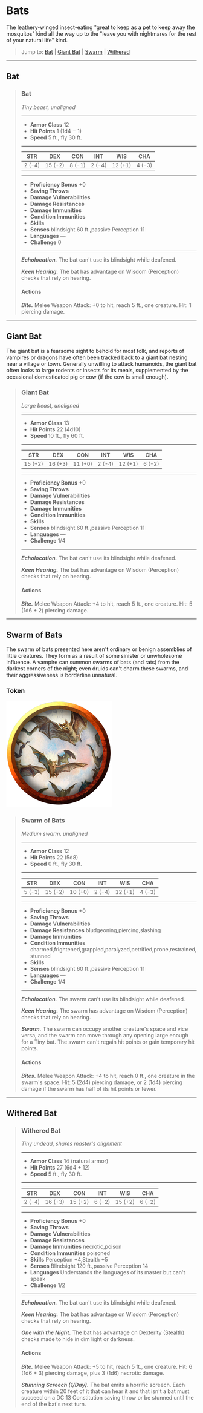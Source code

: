 # Bats
The leathery-winged insect-eating "great to keep as a pet to keep away the mosquitos" kind all the way up to the "leave you with nightmares for the rest of your natural life" kind.

> Jump to: [Bat](#bat) | [Giant Bat](#giant-bat) | [Swarm](#swarm-of-bats) | [Withered](#withered-bat)

---

## Bat

>### Bat
>*Tiny beast, unaligned*
>___
>- **Armor Class** 12
>- **Hit Points** 1 (1d4 − 1)
>- **Speed** 5 ft., fly 30 ft.
>___
>|**STR**|**DEX**|**CON**|**INT**|**WIS**|**CHA**|
>|:---:|:---:|:---:|:---:|:---:|:---:|
>|2 (-4)|15 (+2)|8 (-1)|2 (-4)|12 (+1)|4 (-3)|
>
>___
>- **Proficiency Bonus** +0
>- **Saving Throws** 
>- **Damage Vulnerabilities** 
>- **Damage Resistances** 
>- **Damage Immunities** 
>- **Condition Immunities** 
>- **Skills** 
>- **Senses** blindsight 60 ft.,passive Perception 11
>- **Languages** —
>- **Challenge** 0
>___
>***Echolocation.*** The bat can't use its blindsight while deafened.
>
>***Keen Hearing.*** The bat has advantage on Wisdom (Perception) checks that rely on hearing.
>
>#### Actions
>***Bite.*** Melee Weapon Attack: +0 to hit, reach 5 ft., one creature. Hit: 1 piercing damage.
>

---

## Giant Bat
The giant bat is a fearsome sight to behold for most folk, and reports of vampires or dragons have often been tracked back to a giant bat nesting near a village or town. Generally unwilling to attack humanoids, the giant bat often looks to large rodents or insects for its meals, supplemented by the occasional domesticated pig or cow (if the cow is small enough).

>### Giant Bat
>*Large beast, unaligned*
>___
>- **Armor Class** 13
>- **Hit Points** 22 (4d10)
>- **Speed** 10 ft., fly 60 ft.
>___
>|**STR**|**DEX**|**CON**|**INT**|**WIS**|**CHA**|
>|:---:|:---:|:---:|:---:|:---:|:---:|
>|15 (+2)|16 (+3)|11 (+0)|2 (-4)|12 (+1)|6 (-2)|
>
>___
>- **Proficiency Bonus** +0
>- **Saving Throws** 
>- **Damage Vulnerabilities** 
>- **Damage Resistances** 
>- **Damage Immunities** 
>- **Condition Immunities** 
>- **Skills** 
>- **Senses** blindsight 60 ft.,passive Perception 11
>- **Languages** —
>- **Challenge** 1/4
>___
>***Echolocation.*** The bat can't use its blindsight while deafened.
>
>***Keen Hearing.*** The bat has advantage on Wisdom (Perception) checks that rely on hearing.
>
>#### Actions
>***Bite.*** Melee Weapon Attack: +4 to hit, reach 5 ft., one creature. Hit: 5 (1d6 + 2) piercing damage.
>

---

## Swarm of Bats
The swarm of bats presented here aren't ordinary or benign assemblies of little creatures. They form as a result of some sinister or unwholesome influence. A vampire can summon swarms of bats (and rats) from the darkest corners of the night; even druids can't charm these swarms, and their aggressiveness is borderline unnatural.

### Token
![](Bat-Swarm-Token.png)

>### Swarm of Bats
>*Medium swarm, unaligned*
>___
>- **Armor Class** 12
>- **Hit Points** 22 (5d8)
>- **Speed** 0 ft., fly 30 ft.
>___
>|**STR**|**DEX**|**CON**|**INT**|**WIS**|**CHA**|
>|:---:|:---:|:---:|:---:|:---:|:---:|
>|5 (-3)|15 (+2)|10 (+0)|2 (-4)|12 (+1)|4 (-3)|
>
>___
>- **Proficiency Bonus** +0
>- **Saving Throws** 
>- **Damage Vulnerabilities** 
>- **Damage Resistances** bludgeoning,piercing,slashing
>- **Damage Immunities** 
>- **Condition Immunities** charmed,frightened,grappled,paralyzed,petrified,prone,restrained,stunned
>- **Skills** 
>- **Senses** blindsight 60 ft.,passive Perception 11
>- **Languages** —
>- **Challenge** 1/4
>___
>***Echolocation.*** The swarm can't use its blindsight while deafened.
>
>***Keen Hearing.*** The swarm has advantage on Wisdom (Perception) checks that rely on hearing.
>
>***Swarm.*** The swarm can occupy another creature's space and vice versa, and the swarm can move through any opening large enough for a Tiny bat. The swarm can't regain hit points or gain temporary hit points.
>
>#### Actions
>***Bites.*** Melee Weapon Attack: +4 to hit, reach 0 ft., one creature in the swarm's space. Hit: 5 (2d4) piercing damage, or 2 (1d4) piercing damage if the swarm has half of its hit points or fewer.
>

---

## Withered Bat

>### Withered Bat
>*Tiny undead, shares master's alignment*
>___
>- **Armor Class** 14 (natural armor)
>- **Hit Points** 27 (6d4 + 12)
>- **Speed** 5 ft., fly 30 ft.
>___
>|**STR**|**DEX**|**CON**|**INT**|**WIS**|**CHA**|
>|:---:|:---:|:---:|:---:|:---:|:---:|
>|2 (-4)|16 (+3)|15 (+2)|6 (-2)|15 (+2)|6 (-2)|
>
>___
>- **Proficiency Bonus** +0
>- **Saving Throws** 
>- **Damage Vulnerabilities** 
>- **Damage Resistances** 
>- **Damage Immunities** necrotic,poison
>- **Condition Immunities** poisoned
>- **Skills** Perception +4,Stealth +5
>- **Senses** Blindsight 120 ft.,passive Perception 14
>- **Languages** Understands the languages of its master but can't speak
>- **Challenge** 1/2
>___
>***Echolocation.*** The bat can't use its blindsight while deafened.
>
>***Keen Hearing.*** The bat has advantage on Wisdom (Perception) checks that rely on hearing.
>
>***One with the Night.*** The bat has advantage on Dexterity (Stealth) checks made to hide in dim light or darkness.
>
>#### Actions
>***Bite.*** Melee Weapon Attack: +5 to hit, reach 5 ft., one creature. Hit: 6 (1d6 + 3) piercing damage, plus 3 (1d6) necrotic damage.
>
>***Stunning Screech (1/Day).*** The bat emits a horrific screech. Each creature within 20 feet of it that can hear it and that isn't a bat must succeed on a DC 13 Constitution saving throw or be stunned until the end of the bat's next turn.
>
